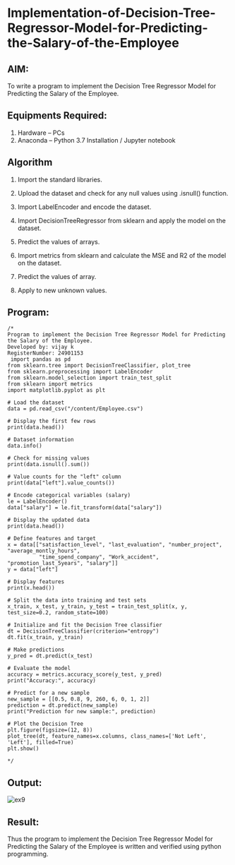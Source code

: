 # Implementation-of-Decision-Tree-Regressor-Model-for-Predicting-the-Salary-of-the-Employee

## AIM:
To write a program to implement the Decision Tree Regressor Model for Predicting the Salary of the Employee.

## Equipments Required:
1. Hardware – PCs
2. Anaconda – Python 3.7 Installation / Jupyter notebook

## Algorithm
1. Import the standard libraries.

2. Upload the dataset and check for any null values using .isnull() function.

3. Import LabelEncoder and encode the dataset.

4. Import DecisionTreeRegressor from sklearn and apply the model on the dataset.

5. Predict the values of arrays.

6. Import metrics from sklearn and calculate the MSE and R2 of the model on the dataset.

7. Predict the values of array.

8. Apply to new unknown values. 

## Program:
```
/*
Program to implement the Decision Tree Regressor Model for Predicting the Salary of the Employee.
Developed by: vijay k
RegisterNumber: 24901153
 import pandas as pd
from sklearn.tree import DecisionTreeClassifier, plot_tree
from sklearn.preprocessing import LabelEncoder
from sklearn.model_selection import train_test_split
from sklearn import metrics
import matplotlib.pyplot as plt

# Load the dataset
data = pd.read_csv("/content/Employee.csv")

# Display the first few rows
print(data.head())

# Dataset information
data.info()

# Check for missing values
print(data.isnull().sum())

# Value counts for the "left" column
print(data["left"].value_counts())

# Encode categorical variables (salary)
le = LabelEncoder()
data["salary"] = le.fit_transform(data["salary"])

# Display the updated data
print(data.head())

# Define features and target
x = data[["satisfaction_level", "last_evaluation", "number_project", "average_montly_hours",
          "time_spend_company", "Work_accident", "promotion_last_5years", "salary"]]
y = data["left"]

# Display features
print(x.head())

# Split the data into training and test sets
x_train, x_test, y_train, y_test = train_test_split(x, y, test_size=0.2, random_state=100)

# Initialize and fit the Decision Tree classifier
dt = DecisionTreeClassifier(criterion="entropy")
dt.fit(x_train, y_train)

# Make predictions
y_pred = dt.predict(x_test)

# Evaluate the model
accuracy = metrics.accuracy_score(y_test, y_pred)
print("Accuracy:", accuracy)

# Predict for a new sample
new_sample = [[0.5, 0.8, 9, 260, 6, 0, 1, 2]]
prediction = dt.predict(new_sample)
print("Prediction for new sample:", prediction)

# Plot the Decision Tree
plt.figure(figsize=(12, 8))
plot_tree(dt, feature_names=x.columns, class_names=['Not Left', 'Left'], filled=True)
plt.show()

*/
```

## Output:
![ex9](https://github.com/user-attachments/assets/4e8afe19-ee33-4ffc-a1ae-ad18d64534f3)




## Result:
Thus the program to implement the Decision Tree Regressor Model for Predicting the Salary of the Employee is written and verified using python programming.
